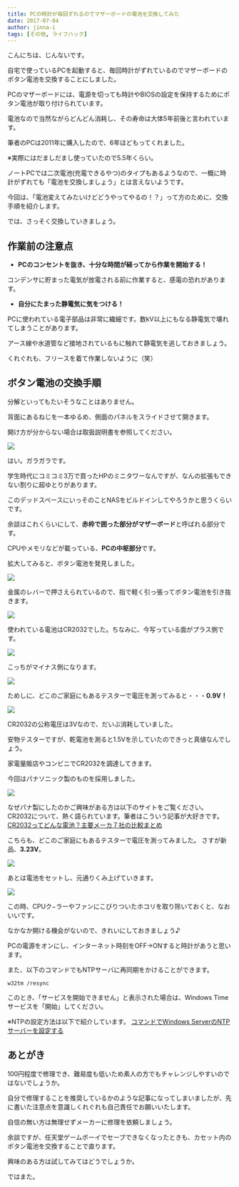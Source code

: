 ```yaml
---
title: PCの時計が毎回ずれるのでマザーボードの電池を交換してみた
date: 2017-07-04
author: jinna-i
tags: [その他, ライフハック]
---
```


こんにちは、じんないです。

自宅で使っているPCを起動すると、毎回時計がずれているのでマザーボードのボタン電池を交換することにしました。

PCのマザーボードには、電源を切っても時計やBIOSの設定を保持するためにボタン電池が取り付けられています。

電池なので当然ながらどんどん消耗し、その寿命は大体5年前後と言われています。

筆者のPCは2011年に購入したので、6年ほどもってくれました。

※実際にはだましだまし使っていたので5.5年くらい。

ノートPCでは二次電池(充電できるやつ)のタイプもあるようなので、一概に時計がずれても「電池を交換しましょう」とは言えないようです。

今回は、「電池変えてみたいけどどうやってやるの！？」って方のために、交換手順を紹介します。

では、さっそく交換していきましょう。

## 作業前の注意点

* **PCのコンセントを抜き、十分な時間が経ってから作業を開始する！**

コンデンサに貯まった電気が放電される前に作業すると、感電の恐れがあります。

* **自分にたまった静電気に気をつける！**

PCに使われている電子部品は非常に繊細です。数kV以上にもなる静電気で壊れてしまうことがあります。

アース線や水道管など接地されているもに触れて静電気を逃しておきましょう。

くれぐれも、フリースを着て作業しないように（笑）

## ボタン電池の交換手順

分解といってもたいそうなことはありません。

背面にあるねじを一本ゆるめ、側面のパネルをスライドさせて開きます。

開け方が分からない場合は取扱説明書を参照してください。

![](images/replace-battery-on-motherboard-1.jpg)

はい。ガラガラです。

学生時代にコミコミ3万で買ったHPのミニタワーなんですが、なんの拡張もできない割りに超ゆとりがあります。

このデッドスペースにいっそのことNASをビルドインしてやろうかと思うくらいです。

余談はこれくらいにして、**赤枠で囲った部分がマザーボード**と呼ばれる部分です。

CPUやメモリなどが載っている、**PCの中枢部分**です。

拡大してみると、ボタン電池を発見しました。

![](images/replace-battery-on-motherboard-2.jpg)

金属のレバーで押さえられているので、指で軽く引っ張ってボタン電池を引き抜きます。

![](images/replace-battery-on-motherboard-3.jpg)

使われている電池はCR2032でした。ちなみに、今写っている面がプラス側です。

![](images/replace-battery-on-motherboard-4.jpg)

こっちがマイナス側になります。

![](images/replace-battery-on-motherboard-5.jpg)

ためしに、どこのご家庭にもあるテスターで電圧を測ってみると・・・**0.9V！**

![](images/replace-battery-on-motherboard-6.jpg)

CR2032の公称電圧は3Vなので、だいぶ消耗していました。

安物テスターですが、乾電池を測ると1.5Vを示していたのできっと真値なんでしょう。

家電量販店やコンビニでCR2032を調達してきます。

今回はパナソニック製のものを採用しました。

![](images/replace-battery-on-motherboard-7.jpg)

なぜパナ製にしたのかご興味がある方は以下のサイトをご覧ください。
CR2032について、熱く語られています。筆者はこういう記事が大好きです。
[CR2032ってどんな電池？主要メーカ７社の比較まとめ](http://rbs.ta36.com/?p=20398)

こちらも、どこのご家庭にもあるテスターで電圧を測ってみました。
さすが新品、**3.23V**。

![](images/replace-battery-on-motherboard-8.jpg)

あとは電池をセットし、元通りくみ上げていきます。

![](images/replace-battery-on-motherboard-9.jpg)

この時、CPUク−ラーやファンにこびりついたホコリを取り除いておくと、なおいいです。

なかなか開ける機会がないので、きれいにしておきましょう♪

PCの電源をオンにし、インターネット時刻をOFF→ONすると時計があうと思います。

また、以下のコマンドでもNTPサーバに再同期をかけることができます。

` w32tm /resync `

このとき、「サービスを開始できません」と表示された場合は、Windows Time サービスを「開始」してください。

※NTPの設定方法は以下で紹介しています。
[コマンドでWindows ServerのNTPサーバーを設定する](/set-ntp-server-with-command-in-windows-server/)

## あとがき

100円程度で修理でき、難易度も低いため素人の方でもチャレンジしやすいのではないでしょうか。

自分で修理することを推奨しているかのような記事になってしまいましたが、先に書いた注意点を意識しくれぐれも自己責任でお願いいたします。

自信の無い方は無理せずメーカーに修理を依頼しましょう。

余談ですが、任天堂ゲームボーイでセーブできなくなったときも、カセット内のボタン電池を交換することで直ります。

興味のある方は試してみてはどうでしょうか。

ではまた。
